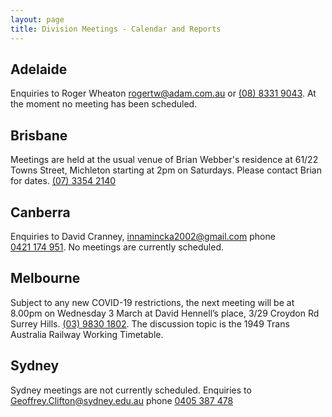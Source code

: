 ```yaml
---
layout: page
title: Division Meetings - Calendar and Reports
---
```

## Adelaide

Enquiries to Roger Wheaton <rogertw@adam.com.au> or [(08)&nbsp;8331&nbsp;9043](tel:+61883319043).
At the moment no meeting has been scheduled.

## Brisbane

Meetings are held at the usual venue of Brian Webber's residence at 61/22 Towns Street, Michleton starting at 2pm on Saturdays. Please contact Brian for dates.
[(07)&nbsp;3354&nbsp;2140](tel:+61733542140)

## Canberra

Enquiries to David Cranney, <innamincka2002@gmail.com> phone [0421&nbsp;174&nbsp;951](tel:+61421174951).
No meetings are currently scheduled.

## Melbourne

Subject to any new COVID-19 restrictions, the next meeting will be at 8.00pm on Wednesday 3 March at David Hennell’s place, 3/29 Croydon Rd Surrey Hills. [(03)&nbsp;9830&nbsp;1802](tel:+61398301802). The discussion topic is the 1949 Trans Australia Railway Working Timetable.

## Sydney

Sydney meetings are not currently scheduled. Enquiries to <Geoffrey.Clifton@sydney.edu.au> phone [0405&nbsp;387&nbsp;478](tel:+61405387478)
